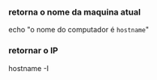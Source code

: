 ### retorna o nome da maquina atual

echo "o nome do computador é `hostname`"

### retornar o IP

hostname -I
